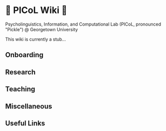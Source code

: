 # 🥒 PICoL Wiki 🥒

Psycholinguistics, Information, and Computational Lab (PICoL, pronounced "Pickle") @ Georgetown University

This wiki is currently a stub...

## Onboarding

## Research

## Teaching

## Miscellaneous

## Useful Links
